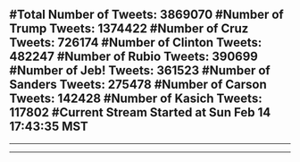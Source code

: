 #Total Number of Tweets: 3869070 
#Number of Trump Tweets: 1374422
#Number of Cruz Tweets: 726174
#Number of Clinton Tweets: 482247
#Number of Rubio Tweets: 390699
#Number of Jeb! Tweets: 361523
#Number of Sanders Tweets: 275478
#Number of Carson Tweets: 142428
#Number of Kasich Tweets: 117802
#Current Stream Started at Sun Feb 14 17:43:35 MST
---
---
---

